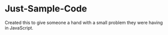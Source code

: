 # Just-Sample-Code
Created this to give someone a hand with a small problem they were having in JavaScript.
